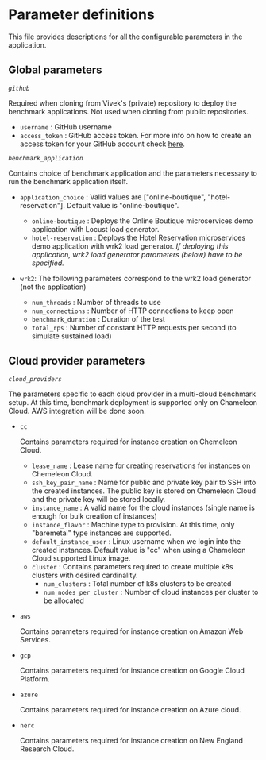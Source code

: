 # Parameter definitions

This file provides descriptions for all the configurable parameters in the application.

## Global parameters

_`github`_

Required when cloning from Vivek's (private) repository to deploy the benchmark applications. Not used when cloning from public repositories.

* `username` : GitHub username
* `access_token` : GitHub access token. For more info on how to create an access token for your GitHub account check [here](https://docs.github.com/en/authentication/keeping-your-account-and-data-secure/creating-a-personal-access-token).

_`benchmark_application`_

Contains choice of benchmark application and the parameters necessary to run the benchmark application itself.

* `application_choice` : Valid values are ["online-boutique", "hotel-reservation"]. Default value is "online-boutique". 

  * `online-boutique` : Deploys the Online Boutique microservices demo application with Locust load generator.
  * `hotel-reservation` : Deploys the Hotel Reservation microservices demo application with wrk2 load generator. _If deploying this application, wrk2 load generator parameters (below) have to be specified._

* `wrk2`: The following parameters correspond to the wrk2 load generator (not the application)

  * `num_threads` : Number of threads to use
  * `num_connections` : Number of HTTP connections to keep open
  * `benchmark_duration` : Duration of the test
  * `total_rps` : Number of constant HTTP requests per second (to simulate sustained load)


## Cloud provider parameters

_`cloud_providers`_

The parameters specific to each cloud provider in a multi-cloud benchmark setup. At this time, benchmark deployment is supported only on Chameleon Cloud. AWS integration will be done soon.

* `cc`
  
    Contains parameters required for instance creation on Chemeleon Cloud.

  * `lease_name` : Lease name for creating reservations for instances on Chemeleon Cloud.
  * `ssh_key_pair_name` : Name for public and private key pair to SSH into the created instances. The public key is stored on Chemeleon Cloud and the private key will be stored locally.
  * `instance_name` : A valid name for the cloud instances (single name is enough for bulk creation of instances)
  * `instance_flavor` : Machine type to provision. At this time, only "baremetal" type instances are supported.
  * `default_instance_user` : Linux username when we login into the created instances. Default value is "cc" when using a Chameleon Cloud supported Linux image.
  * `cluster` : Contains parameters required to create multiple k8s clusters with desired cardinality.
    * `num_clusters` : Total number of k8s clusters to be created
    * `num_nodes_per_cluster` : Number of cloud instances per cluster to be allocated


* `aws`

    Contains parameters required for instance creation on Amazon Web Services.


* `gcp`

    Contains parameters required for instance creation on Google Cloud Platform.


* `azure` 

    Contains parameters required for instance creation on Azure cloud.


* `nerc`
  
    Contains parameters required for instance creation on New England Research Cloud.